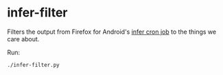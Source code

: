 # infer-filter
Filters the output from Firefox for Android's [infer cron job][cron] to the
things we care about.

Run:

    ./infer-filter.py

[cron]: https://people.mozilla.org/~sledru/reports/fennec-infer/bugs.txt
